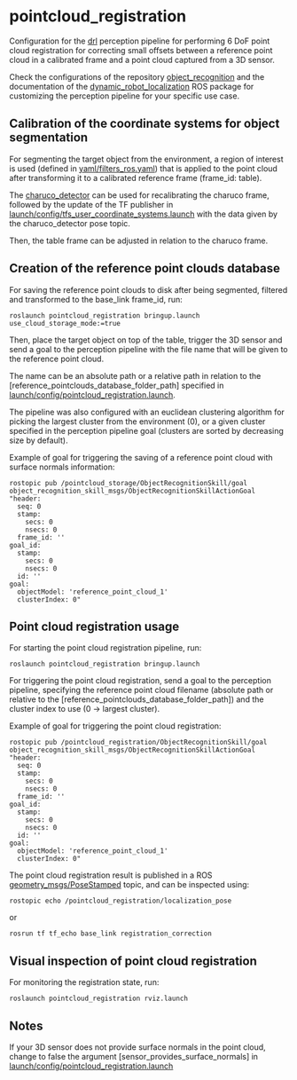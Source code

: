 # pointcloud_registration

Configuration for the [drl](https://github.com/carlosmccosta/dynamic_robot_localization) perception pipeline for performing 6 DoF point cloud registration for correcting small offsets between a reference point cloud in a calibrated frame and a point cloud captured from a 3D sensor.

Check the configurations of the repository [object_recognition](https://github.com/carlosmccosta/object_recognition)
and the documentation of the [dynamic_robot_localization](https://github.com/carlosmccosta/dynamic_robot_localization) ROS package for customizing the perception pipeline for your specific use case.



## Calibration of the coordinate systems for object segmentation

For segmenting the target object from the environment, a region of interest is used (defined in [yaml/filters_ros.yaml](yaml/filters_roi.yaml)) that is applied to the point cloud after transforming it to a calibrated reference frame (frame_id: table).

The [charuco_detector](https://github.com/carlosmccosta/charuco_detector) can be used for recalibrating the charuco frame, followed by the update of the TF publisher in [launch/config/tfs_user_coordinate_systems.launch](launch/config/tfs_user_coordinate_systems.launch) with the data given by the charuco_detector pose topic.

Then, the table frame can be adjusted in relation to the charuco frame.



## Creation of the reference point clouds database

For saving the reference point clouds to disk after being segmented, filtered and transformed to the base_link frame_id, run:
```
roslaunch pointcloud_registration bringup.launch use_cloud_storage_mode:=true
```

Then, place the target object on top of the table, trigger the 3D sensor and send a goal to the perception pipeline with the file name that will be given to the reference point cloud.

The name can be an absolute path or a relative path in relation to the [reference_pointclouds_database_folder_path] specified in [launch/config/pointcloud_registration.launch](launch/config/pointcloud_registration.launch).

The pipeline was also configured with an euclidean clustering algorithm for picking the largest cluster from the environment (0), or a given cluster specified in the perception pipeline goal (clusters are sorted by decreasing size by default).

Example of goal for triggering the saving of a reference point cloud with surface normals information:
```
rostopic pub /pointcloud_storage/ObjectRecognitionSkill/goal object_recognition_skill_msgs/ObjectRecognitionSkillActionGoal "header:
  seq: 0
  stamp:
    secs: 0
    nsecs: 0
  frame_id: ''
goal_id:
  stamp:
    secs: 0
    nsecs: 0
  id: ''
goal:
  objectModel: 'reference_point_cloud_1'
  clusterIndex: 0"
```


## Point cloud registration usage

For starting the point cloud registration pipeline, run:
```
roslaunch pointcloud_registration bringup.launch
```

For triggering the point cloud registration, send a goal to the perception pipeline, specifying the reference point cloud filename (absolute path or relative to the [reference_pointclouds_database_folder_path]) and the cluster index to use (0 -> largest cluster).

Example of goal for triggering the point cloud registration:
```
rostopic pub /pointcloud_registration/ObjectRecognitionSkill/goal object_recognition_skill_msgs/ObjectRecognitionSkillActionGoal "header:
  seq: 0
  stamp:
    secs: 0
    nsecs: 0
  frame_id: ''
goal_id:
  stamp:
    secs: 0
    nsecs: 0
  id: ''
goal:
  objectModel: 'reference_point_cloud_1'
  clusterIndex: 0"
```

The point cloud registration result is published in a ROS [geometry_msgs/PoseStamped](http://docs.ros.org/api/geometry_msgs/html/msg/PoseStamped.html) topic, and can be inspected using:
```
rostopic echo /pointcloud_registration/localization_pose
```
or
```
rosrun tf tf_echo base_link registration_correction
```


## Visual inspection of point cloud registration

For monitoring the registration state, run:
```
roslaunch pointcloud_registration rviz.launch
```


## Notes

If your 3D sensor does not provide surface normals in the point cloud, change to false the argument [sensor_provides_surface_normals] in [launch/config/pointcloud_registration.launch](launch/config/pointcloud_registration.launch)
